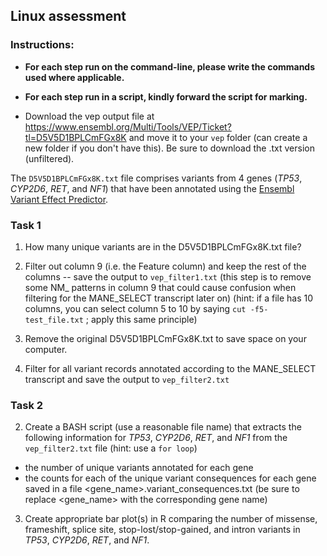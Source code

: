 ## Linux assessment

### Instructions:

- **For each step run on the command-line, please write the commands used where applicable.** 
- **For each step run in a script, kindly forward the script for marking.** 

- Download the vep output file at https://www.ensembl.org/Multi/Tools/VEP/Ticket?tl=D5V5D1BPLCmFGx8K and move it to your ``vep`` folder (can create a new folder if you don't have this). Be sure to download the .txt version (unfiltered).  

The ``D5V5D1BPLCmFGx8K.txt`` file comprises variants from 4 genes (_TP53_, _CYP2D6_, _RET_, and _NF1_) that have been annotated using the [Ensembl Variant Effect Predictor](https://www.ensembl.org/info/docs/tools/vep/index.html). 



### Task 1

1. How many unique variants are in the D5V5D1BPLCmFGx8K.txt file? 

2. Filter out column 9 (i.e. the Feature column) and keep the rest of the columns -- save the output to `vep_filter1.txt` (this step is to remove some NM_ patterns in column 9 that could cause confusion when filtering for the MANE_SELECT transcript later on) (hint: if a file has 10 columns, you can select column 5 to 10 by saying `cut -f5- test_file.txt` ; apply this same principle)

3. Remove the original D5V5D1BPLCmFGx8K.txt to save space on your computer.

4. Filter for all variant records annotated according to the MANE_SELECT transcript and save the output to `vep_filter2.txt`


### Task 2

2. Create a BASH script (use a reasonable file name) that extracts the following information for _TP53_, _CYP2D6_, _RET_, and _NF1_ from the `vep_filter2.txt` file (hint: use a `for loop`)

- the number of unique variants annotated for each gene
- the counts for each of the unique variant consequences for each gene saved in a file <gene_name>.variant_consequences.txt (be sure to replace <gene_name> with the corresponding gene name)

3. Create appropriate bar plot(s) in R comparing the number of missense, frameshift, splice site, stop-lost/stop-gained, and intron variants in _TP53_, _CYP2D6_, _RET_, and _NF1_.  
